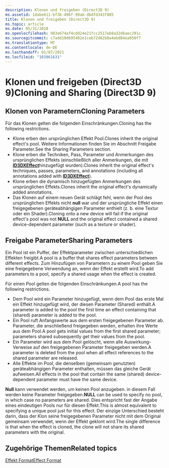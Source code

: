 ```yaml
---
description: Klonen und freigeben (Direct3D 9)
ms.assetid: 1dabe611-bf3b-49bf-99ab-dbdfd343f885
title: Klonen und freigeben (Direct3D 9)
ms.topic: article
ms.date: 05/31/2018
ms.openlocfilehash: 983e674af4cdd24e21fcc2517eb8a32d6aec291c
ms.sourcegitcommit: c7add10d695482e1ceb72d62b8a4ebd84ea050f7
ms.translationtype: MT
ms.contentlocale: de-DE
ms.lasthandoff: 01/07/2021
ms.locfileid: "103861631"
---
```

# <a name="cloning-and-sharing-direct3d-9"></a><span data-ttu-id="ef92e-103">Klonen und freigeben (Direct3D 9)</span><span class="sxs-lookup"><span data-stu-id="ef92e-103">Cloning and Sharing (Direct3D 9)</span></span>

## <a name="cloning-parameters"></a><span data-ttu-id="ef92e-104">Klonen von Parametern</span><span class="sxs-lookup"><span data-stu-id="ef92e-104">Cloning Parameters</span></span>

<span data-ttu-id="ef92e-105">Für das Klonen gelten die folgenden Einschränkungen.</span><span class="sxs-lookup"><span data-stu-id="ef92e-105">Cloning has the following restrictions.</span></span>

-   <span data-ttu-id="ef92e-106">Klone erben den ursprünglichen Effekt Pool.</span><span class="sxs-lookup"><span data-stu-id="ef92e-106">Clones inherit the original effect's pool.</span></span> <span data-ttu-id="ef92e-107">Weitere Informationen finden Sie im Abschnitt Freigabe Parameter.</span><span class="sxs-lookup"><span data-stu-id="ef92e-107">See the Sharing Parameters section.</span></span>
-   <span data-ttu-id="ef92e-108">Klone erben die Techniken, Pass, Parameter und Anmerkungen des ursprünglichen Effekts (einschließlich aller Anmerkungen, die mit [**ID3DXEffect**](id3dxeffect.md)hinzugefügt wurden).</span><span class="sxs-lookup"><span data-stu-id="ef92e-108">Clones inherit the original effect's techniques, passes, parameters, and annotations (including all annotations added with [**ID3DXEffect**](id3dxeffect.md)).</span></span>
-   <span data-ttu-id="ef92e-109">Klone erben die dynamisch hinzugefügten Anmerkungen des ursprünglichen Effekts.</span><span class="sxs-lookup"><span data-stu-id="ef92e-109">Clones inherit the original effect's dynamically added annotations.</span></span>
-   <span data-ttu-id="ef92e-110">Das Klonen auf einem neuen Gerät schlägt fehl, wenn der Pool des ursprünglichen Effekts nicht **null** war und der ursprüngliche Effekt einen freigegebenen geräteabhängigen Parameter enthielt (z. b. eine Textur oder ein Shader).</span><span class="sxs-lookup"><span data-stu-id="ef92e-110">Cloning onto a new device will fail if the original effect's pool was not **NULL** and the original effect contained a shared device-dependent parameter (such as a texture or shader).</span></span>

## <a name="sharing-parameters"></a><span data-ttu-id="ef92e-111">Freigabe Parameter</span><span class="sxs-lookup"><span data-stu-id="ef92e-111">Sharing Parameters</span></span>

<span data-ttu-id="ef92e-112">Ein Pool ist ein Puffer, der Effektparameter zwischen unterschiedlichen Effekten freigibt.</span><span class="sxs-lookup"><span data-stu-id="ef92e-112">A pool is a buffer that shares effect parameters between different effects.</span></span> <span data-ttu-id="ef92e-113">Zum Hinzufügen von Parametern zu einem Pool geben Sie eine freigegebene Verwendung an, wenn der Effekt erstellt wird.</span><span class="sxs-lookup"><span data-stu-id="ef92e-113">To add parameters to a pool, specify a shared usage when the effect is created.</span></span>

<span data-ttu-id="ef92e-114">Für einen Pool gelten die folgenden Einschränkungen.</span><span class="sxs-lookup"><span data-stu-id="ef92e-114">A pool has the following restrictions.</span></span>

-   <span data-ttu-id="ef92e-115">Dem Pool wird ein Parameter hinzugefügt, wenn dem Pool das erste Mal ein Effekt hinzugefügt wird, der diesen Parameter (Shared) enthält.</span><span class="sxs-lookup"><span data-stu-id="ef92e-115">A parameter is added to the pool the first time an effect containing that (shared) parameter is added to the pool.</span></span>
-   <span data-ttu-id="ef92e-116">Ein Pool ruft Anfangswerte aus dem ersten freigegebenen Parameter ab. Parameter, die anschließend freigegeben werden, erhalten ihre Werte aus dem Pool.</span><span class="sxs-lookup"><span data-stu-id="ef92e-116">A pool gets initial values from the first shared parameter; parameters shared subsequently get their values from the pool.</span></span>
-   <span data-ttu-id="ef92e-117">Ein Parameter wird aus dem Pool gelöscht, wenn alle Auswirkung-Verweise auf den freigegebenen Parameter freigegeben werden.</span><span class="sxs-lookup"><span data-stu-id="ef92e-117">A parameter is deleted from the pool when all effect references to the shared parameter are released.</span></span>
-   <span data-ttu-id="ef92e-118">Alle Effekte im Pool, die denselben (gemeinsam genutzten) geräteabhängigen Parameter enthalten, müssen das gleiche Gerät aufweisen.</span><span class="sxs-lookup"><span data-stu-id="ef92e-118">All effects in the pool that contain the same (shared) device-dependent parameter must have the same device.</span></span>

<span data-ttu-id="ef92e-119">**Null** kann verwendet werden, um keinen Pool anzugeben. in diesem Fall werden keine Parameter freigegeben.</span><span class="sxs-lookup"><span data-stu-id="ef92e-119">**NULL** can be used to specify no pool, in which case no parameters are shared.</span></span> <span data-ttu-id="ef92e-120">Dies entspricht fast der Angabe eines eindeutigen Pools nur für diesen Effekt.</span><span class="sxs-lookup"><span data-stu-id="ef92e-120">This is almost equivalent to specifying a unique pool just for this effect.</span></span> <span data-ttu-id="ef92e-121">Der einzige Unterschied besteht darin, dass der Klon seine freigegebenen Parameter nicht mit dem Original gemeinsam verwendet, wenn der Effekt geklont wird.</span><span class="sxs-lookup"><span data-stu-id="ef92e-121">The single difference is that when the effect is cloned, the clone will not share its shared parameters with the original.</span></span>

## <a name="related-topics"></a><span data-ttu-id="ef92e-122">Zugehörige Themen</span><span class="sxs-lookup"><span data-stu-id="ef92e-122">Related topics</span></span>

<dl> <dt>

[<span data-ttu-id="ef92e-123">Effekt Format</span><span class="sxs-lookup"><span data-stu-id="ef92e-123">Effect Format</span></span>](dx9-graphics-reference-effects-file-format.md)
</dt> </dl>

 

 



